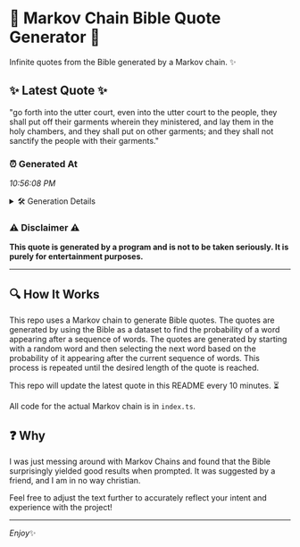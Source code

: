 # 📖 Markov Chain Bible Quote Generator 📖

Infinite quotes from the Bible generated by a Markov chain. ✨

## ✨ Latest Quote ✨
"go forth into the utter court, even into the utter court to the people, they shall put off their garments wherein they ministered, and lay them in the holy chambers, and they shall put on other garments; and they shall not sanctify the people with their garments."

### ⏰ Generated At
*10:56:08 PM*

<details>
    <summary>🛠️ Generation Details</summary>
    <p>
        <strong>🌱 Seed:</strong> go<br>
        <strong>🔄 Iterations:</strong> 46<br>
        <strong>📜 Context History:</strong><br>[ go ]: forth<br>[ go, forth ]: into<br>[ go, forth, into ]: the<br>[ go, forth, into, the ]: utter<br>[ go, forth, into, the, utter ]: court,<br>[ go, forth, into, the, utter, court, ]: even<br>[ forth, into, the, utter, court,, even ]: into<br>[ into, the, utter, court,, even, into ]: the<br>[ the, utter, court,, even, into, the ]: utter<br>[ utter, court,, even, into, the, utter ]: court<br>[ court,, even, into, the, utter, court ]: to<br>[ even, into, the, utter, court, to ]: the<br>[ into, the, utter, court, to, the ]: people,<br>[ the, utter, court, to, the, people, ]: they<br>[ utter, court, to, the, people,, they ]: shall<br>[ court, to, the, people,, they, shall ]: put<br>[ to, the, people,, they, shall, put ]: off<br>[ the, people,, they, shall, put, off ]: their<br>[ people,, they, shall, put, off, their ]: garments<br>[ they, shall, put, off, their, garments ]: wherein<br>[ shall, put, off, their, garments, wherein ]: they<br>[ put, off, their, garments, wherein, they ]: ministered,<br>[ off, their, garments, wherein, they, ministered, ]: and<br>[ their, garments, wherein, they, ministered,, and ]: lay<br>[ garments, wherein, they, ministered,, and, lay ]: them<br>[ wherein, they, ministered,, and, lay, them ]: in<br>[ they, ministered,, and, lay, them, in ]: the<br>[ ministered,, and, lay, them, in, the ]: holy<br>[ and, lay, them, in, the, holy ]: chambers,<br>[ lay, them, in, the, holy, chambers, ]: and<br>[ them, in, the, holy, chambers,, and ]: they<br>[ in, the, holy, chambers,, and, they ]: shall<br>[ the, holy, chambers,, and, they, shall ]: put<br>[ holy, chambers,, and, they, shall, put ]: on<br>[ chambers,, and, they, shall, put, on ]: other<br>[ and, they, shall, put, on, other ]: garments;<br>[ they, shall, put, on, other, garments; ]: and<br>[ shall, put, on, other, garments;, and ]: they<br>[ put, on, other, garments;, and, they ]: shall<br>[ on, other, garments;, and, they, shall ]: not<br>[ other, garments;, and, they, shall, not ]: sanctify<br>[ garments;, and, they, shall, not, sanctify ]: the<br>[ and, they, shall, not, sanctify, the ]: people<br>[ they, shall, not, sanctify, the, people ]: with<br>[ shall, not, sanctify, the, people, with ]: their<br>[ not, sanctify, the, people, with, their ]: garments.<br>
    </p>
</details>

### ⚠️ Disclaimer ⚠️
**This quote is generated by a program and is not to be taken seriously. It is purely for entertainment purposes.**

---

## 🔍 How It Works

This repo uses a Markov chain to generate Bible quotes. The quotes are generated by using the Bible as a dataset to find the probability of a word appearing after a sequence of words. The quotes are generated by starting with a random word and then selecting the next word based on the probability of it appearing after the current sequence of words. This process is repeated until the desired length of the quote is reached.

This repo will update the latest quote in this README every 10 minutes. ⏳

All code for the actual Markov chain is in `index.ts`.

## ❓ Why

I was just messing around with Markov Chains and found that the Bible surprisingly yielded good results when prompted. 
It was suggested by a friend, and I am in no way christian.

Feel free to adjust the text further to accurately reflect your intent and experience with the project!

---

*Enjoy*✨
